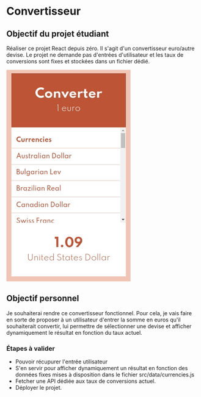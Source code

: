 # Convertisseur

## Objectif du projet étudiant

Réaliser ce projet React depuis zéro. Il s'agit d'un convertisseur euro/autre devise. Le projet ne demande pas d'entrées d'utilisateur et les taux de conversions sont fixes et stockées dans un  fichier dédié.

![](resultat.gif)

## Objectif personnel

Je souhaiterai rendre ce convertisseur fonctionnel. Pour cela, je vais faire en sorte de proposer à un utilisateur d'entrer la somme en euros qu'il souhaiterait convertir, lui permettre de sélectionner une devise et afficher dynamiquement le résultat en fonction du taux actuel.

### Étapes à valider

- Pouvoir récupurer l'entrée utilisateur
- S'en servir pour afficher dynamiquement un résultat en fonction des données fixes mises à disposition dans le fichier src/data/currencies.js
- Fetcher une API dédiée aux taux de conversions actuel.
- Déployer le projet.
